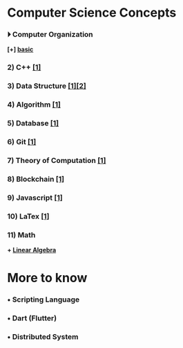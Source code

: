 
# Computer Science Concepts


### &#x23f5; Computer Organization 
**[+] [basic](./fundamental/Computer_Organization.md)**

### 2) C++ [[1]](./programming_language/conceptC++.md)

### 3) Data Structure [[1]](./data_structure/dataStructureBasic.md)[[2]](./data_structure/dataStructureAdvanced.md)

### 4) Algorithm [[1]](./algorithm)

### 5) Database [[1]](./database/relationalDatabase.md)

### 6) Git [[1]](./fundamental/Git.md)

### 7) Theory of Computation [[1]](./fundamental/TOC.md)

### 8) Blockchain [[1]](./blockchain/blockchain-concept.md)

### 9) Javascript [[1]](./programming_language/JS)

### 10) LaTex [[1]](./LaTex/LaTex.md)

### 11) Math
**+ [Linear Algebra](./Math/linearAlgebra.md)**



# More to know

### • Scripting Language

### • Dart (Flutter)

### • Distributed System
